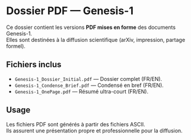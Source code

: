 
# Dossier PDF — Genesis-1

Ce dossier contient les versions **PDF mises en forme** des documents Genesis-1.  
Elles sont destinées à la diffusion scientifique (arXiv, impression, partage formel).

## Fichiers inclus
- `Genesis-1_Dossier_Initial.pdf` — Dossier complet (FR/EN).
- `Genesis-1_Condense_Brief.pdf` — Condensé en bref (FR/EN).
- `Genesis-1_OnePage.pdf` — Résumé ultra-court (FR/EN).

## Usage
Les fichiers PDF sont générés à partir des fichiers ASCII.  
Ils assurent une présentation propre et professionnelle pour la diffusion.
